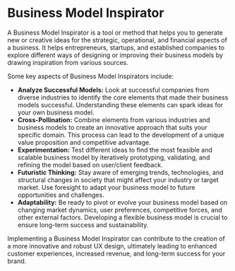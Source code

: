 # Business Model Inspirator

A Business Model Inspirator is a tool or method that helps you to generate new or creative ideas for the strategic, operational, and financial aspects of a business. It helps entrepreneurs, startups, and established companies to explore different ways of designing or improving their business models by drawing inspiration from various sources.

Some key aspects of Business Model Inspirators include:

- **Analyze Successful Models:** Look at successful companies from diverse industries to identify the core elements that made their business models successful. Understanding these elements can spark ideas for your own business model.
- **Cross-Pollination:** Combine elements from various industries and business models to create an innovative approach that suits your specific domain. This process can lead to the development of a unique value proposition and competitive advantage.
- **Experimentation:** Test different ideas to find the most feasible and scalable business model by iteratively prototyping, validating, and refining the model based on user/client feedback.
- **Futuristic Thinking:** Stay aware of emerging trends, technologies, and structural changes in society that might affect your industry or target market. Use foresight to adapt your business model to future opportunities and challenges.
- **Adaptability:** Be ready to pivot or evolve your business model based on changing market dynamics, user preferences, competitive forces, and other external factors. Developing a flexible business model is crucial to ensure long-term success and sustainability.

Implementing a Business Model Inspirator can contribute to the creation of a more innovative and robust UX design, ultimately leading to enhanced customer experiences, increased revenue, and long-term success for your brand.
